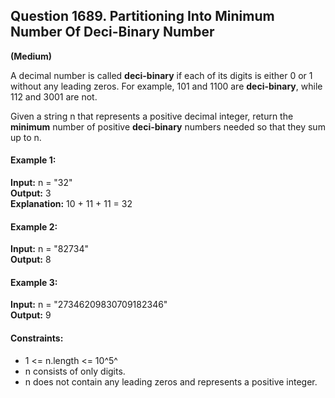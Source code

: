 ## Question 1689.  Partitioning Into Minimum Number Of Deci-Binary Number
**(Medium)**  

 A decimal number is called **deci-binary** if each of its digits is either 0 or 1 without any leading zeros. For example, 101 and 1100 are **deci-binary**, while 112 and 3001 are not.

 Given a string n that represents a positive decimal integer, return the **minimum** number of positive **deci-binary** numbers needed so that they sum up to n.

#### Example 1:

**Input:** n = "32"  
**Output:** 3  
**Explanation:** 10 + 11 + 11 = 32  

#### Example 2:

**Input:** n = "82734"  
**Output:** 8  

#### Example 3:  

**Input:** n = "27346209830709182346"  
**Output:** 9  
 

#### Constraints:

- 1 <= n.length <= 10^5^  
- n consists of only digits.  
- n does not contain any leading zeros and represents a positive integer.  
